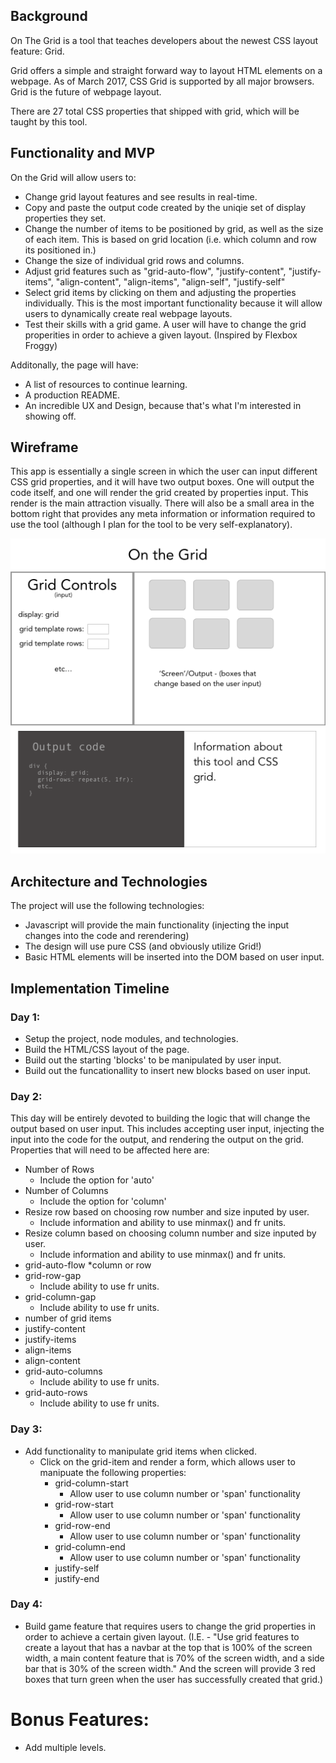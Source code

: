 ## Background
On The Grid is a tool that teaches developers about the newest CSS layout feature: Grid. 

Grid offers a simple and straight forward way to layout HTML elements on a webpage. As of March 2017, CSS Grid is supported by all major browsers. Grid is the future of webpage layout.

There are 27 total CSS properties that shipped with grid, which will be taught by this tool.

## Functionality and MVP
On the Grid will allow users to:
* Change grid layout features and see results in real-time.
* Copy and paste the output code created by the uniqie set of display properties they set.
* Change the number of items to be positioned by grid, as well as the size of each item. This is based on grid location (i.e. which column and row its positioned in.)
* Change the size of individual grid rows and columns.
* Adjust grid features such as "grid-auto-flow", "justify-content", "justify-items", "align-content", "align-items", "align-self", "justify-self"
* Select grid items by clicking on them and adjusting the properties individually. This is the most important functionality because it will allow users to dynamically create real webpage layouts.
* Test their skills with a grid game. A user will have to change the grid properities in order to achieve a given layout. (Inspired by Flexbox Froggy)

Additonally, the page will have:
* A list of resources to continue learning. 
* A production README.
* An incredible UX and Design, because that's what I'm interested in showing off. 

## Wireframe

This app is essentially a single screen in which the user can input different CSS grid properties, and it will have two output boxes. One will output the code itself, and one will render the grid created by properties input. This render is the main attraction visually. There will also be a small area in the bottom right that provides any meta information or information required to use the tool (although I plan for the tool to be very self-explanatory). 

![On the Grid wireframe](https://github.com/ericwindmill/on-the-grid/blob/master/docs/on_the_grid_main_wireframe.png)

## Architecture and Technologies
The project will use the following technologies:
* Javascript will provide the main functionality (injecting the input changes into the code and rerendering)
* The design will use pure CSS (and obviously utilize Grid!)
* Basic HTML elements will be inserted into the DOM based on user input.

## Implementation Timeline

### Day 1:
* Setup the project, node modules, and technologies.
* Build the HTML/CSS layout of the page.
* Build out the  starting 'blocks' to be manipulated by user input.
* Build out the funcationallity to insert new blocks based on user input.

### Day 2:
This day will be entirely devoted to building the logic that will change the output based on user input. This includes accepting user input, injecting the input into the code for the output, and rendering the output on the grid. Properties that will need to be affected here are:
  * Number of Rows
    * Include the option for 'auto'
  * Number of Columns
    * Include the option for 'column'
  * Resize row based on choosing row number and size inputed by user.
    * Include information and ability to use minmax() and fr units.
  * Resize column based on choosing column number and size inputed by user.
    * Include information and ability to use minmax() and fr units.
  * grid-auto-flow
    *column or row
  * grid-row-gap
    * Include ability to use fr units.
  * grid-column-gap
    * Include ability to use fr units.
  * number of grid items
  * justify-content
  * justify-items
  * align-items
  * align-content
  * grid-auto-columns
      * Include ability to use fr units.
  * grid-auto-rows
      * Include ability to use fr units.

### Day 3:
* Add functionality to manipulate grid items when clicked.
  * Click on the grid-item and render a form, which allows user to manipuate the following properties:
    * grid-column-start
      * Allow user to use column number or 'span' functionality
    * grid-row-start
      * Allow user to use column number or 'span' functionality
    * grid-row-end
      * Allow user to use column number or 'span' functionality
    * grid-column-end
      * Allow user to use column number or 'span' functionality
    * justify-self
    * justify-end


### Day 4:
* Build game feature that requires users to change the grid properties in order to achieve a certain given layout. (I.E. - "Use grid features to create a layout that has a navbar at the top that is 100% of the screen width, a main content feature that is 70% of the screen width, and a side bar that is 30% of the screen width." And the screen will provide 3 red boxes that turn green when the user has successfully created that grid.)


# Bonus Features:
* Add multiple levels.
